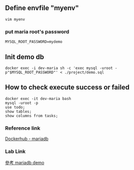 ## Define envfile "myenv"
```
vim myenv
```
### put maria root's password
```
MYSQL_ROOT_PASSWORD=mydemo
```
## Init demo db
```
docker exec -i dev-maria sh -c 'exec mysql -uroot -p"$MYSQL_ROOT_PASSWORD"' < ./project/demo.sql
```

## How to check execute success or failed
```
docker exec -it dev-maria bash
mysql -uroot -p
use todo;
show tables;
show columns from tasks;
```
### Reference link
[Dockerhub - mariadb](https://hub.docker.com/_/mariadb)

### Lab Link
[參考 mariadb demo](https://hackernoon.com/how-to-connect-mariadb-docker-containers-with-java-spring-and-jdbc-ex243urb)